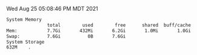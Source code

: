 Wed Aug 25 05:08:46 PM MDT 2021
```bash
System Memory
               total        used        free      shared  buff/cache   available
Mem:           7.7Gi       432Mi       6.2Gi       1.0Mi       1.0Gi       7.0Gi
Swap:          7.6Gi          0B       7.6Gi
System Storage
632M	.
```
